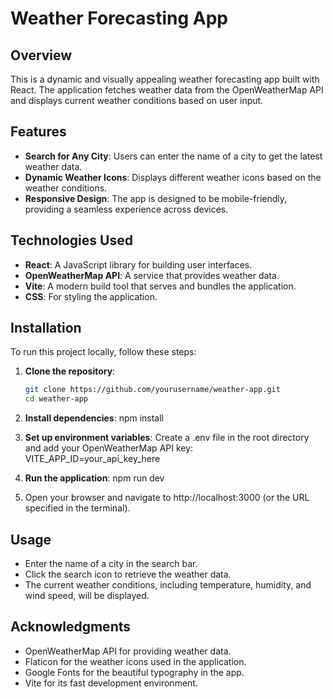 # Weather Forecasting App

## Overview

This is a dynamic and visually appealing weather forecasting app built with React. The application fetches weather data from the OpenWeatherMap API and displays current weather conditions based on user input.

## Features

- **Search for Any City**: Users can enter the name of a city to get the latest weather data.
- **Dynamic Weather Icons**: Displays different weather icons based on the weather conditions.
- **Responsive Design**: The app is designed to be mobile-friendly, providing a seamless experience across devices.

## Technologies Used

- **React**: A JavaScript library for building user interfaces.
- **OpenWeatherMap API**: A service that provides weather data.
- **Vite**: A modern build tool that serves and bundles the application.
- **CSS**: For styling the application.

## Installation

To run this project locally, follow these steps:

1. **Clone the repository**:

   ```bash
   git clone https://github.com/yourusername/weather-app.git
   cd weather-app

2. **Install dependencies**:
    npm install

3. **Set up environment variables**:
    Create a .env file in the root directory and add your OpenWeatherMap API key:
    VITE_APP_ID=your_api_key_here

4. **Run the application**:
    npm run dev

5. Open your browser and navigate to http://localhost:3000 (or the URL specified in the terminal).

## Usage
- Enter the name of a city in the search bar.<br>
- Click the search icon to retrieve the weather data.<br>
- The current weather conditions, including temperature, humidity, and wind speed, will be displayed.

## Acknowledgments
- OpenWeatherMap API for providing weather data.<br>
- Flaticon for the weather icons used in the application.<br>
- Google Fonts for the beautiful typography in the app.<br>
- Vite for its fast development environment.

